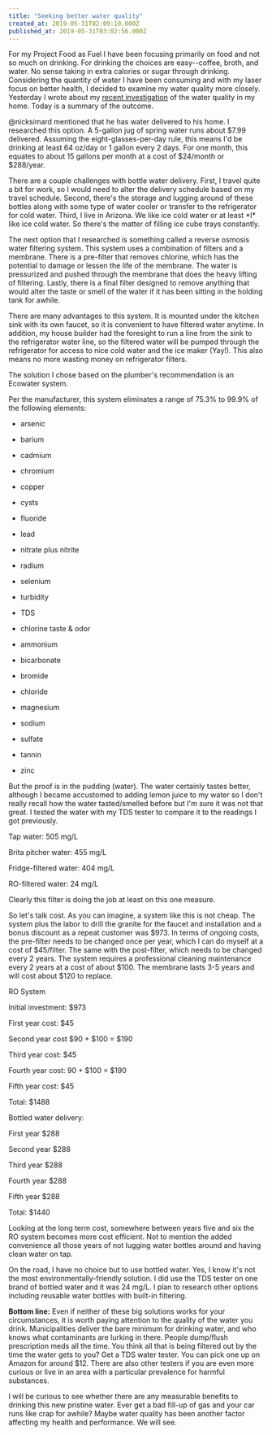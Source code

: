 ```yaml
---
title: "Seeking better water quality"
created_at: 2019-05-31T02:09:10.000Z
published_at: 2019-05-31T03:02:56.000Z
---
```

For my Project Food as Fuel I have been focusing primarily on food and not so much on drinking. For drinking the choices are easy--coffee, broth, and water. No sense taking in extra calories or sugar through drinking. Considering the quantity of water I have been consuming and with my laser focus on better health, I decided to examine my water quality more closely. Yesterday I wrote about my [recent investigation](https://200wordsaday.com/words/convenience-usually-has-a-cost-187985cee994f19e4e) of the water quality in my home. Today is a summary of the outcome.

@nicksimard mentioned that he has water delivered to his home. I researched this option. A 5-gallon jug of spring water runs about $7.99 delivered. Assuming the eight-glasses-per-day rule, this means I'd be drinking at least 64 oz/day or 1 gallon every 2 days. For one month, this equates to about 15 gallons per month at a cost of $24/month or $288/year. 

There are a couple challenges with bottle water delivery. First, I travel quite a bit for work, so I would need to alter the delivery schedule based on my travel schedule. Second, there's the storage and lugging around of these bottles along with some type of water cooler or transfer to the refrigerator for cold water. Third, I live in Arizona. We like ice cold water or at least \*I\* like ice cold water. So there's the matter of filling ice cube trays constantly.

The next option that I researched is something called a reverse osmosis water filtering system. This system uses a combination of filters and a membrane. There is a pre-filter that removes chlorine, which has the potential to damage or lessen the life of the membrane. The water is pressurized and pushed through the membrane that does the heavy lifting of filtering. Lastly, there is a final filter designed to remove anything that would alter the taste or smell of the water if it has been sitting in the holding tank for awhile.

There are many advantages to this system. It is mounted under the kitchen sink with its own faucet, so it is convenient to have filtered water anytime. In addition, my house builder had the foresight to run a line from the sink to the refrigerator water line, so the filtered water will be pumped through the refrigerator for access to nice cold water and the ice maker (Yay!). This also means no more wasting money on refrigerator filters. 

The solution I chose based on the plumber's recommendation is an Ecowater system. 

Per the manufacturer, this system eliminates a range of 75.3% to 99.9% of the following elements:

*   arsenic  
    
*   barium  
    
*   cadmium
*   chromium
*   copper
*   cysts
*   fluoride
*   lead
*   nitrate plus nitrite
*   radium
*   selenium
*   turbidity
*   TDS
*   chlorine taste & odor
*   ammonium
*   bicarbonate
*   bromide
*   chloride
*   magnesium
*   sodium
*   sulfate
*   tannin
*   zinc

But the proof is in the pudding (water). The water certainly tastes better, although I became accustomed to adding lemon juice to my water so I don't really recall how the water tasted/smelled before but I'm sure it was not that great. I tested the water with my TDS tester to compare it to the readings I got previously. 

Tap water: 505 mg/L

Brita pitcher water: 455 mg/L

Fridge-filtered water: 404 mg/L

RO-filtered water: 24 mg/L

Clearly this filter is doing the job at least on this one measure. 

So let's talk cost. As you can imagine, a system like this is not cheap. The system plus the labor to drill the granite for the faucet and installation and a bonus discount as a repeat customer was $973. In terms of ongoing costs, the pre-filter needs to be changed once per year, which I can do myself at a cost of $45/filter. The same with the post-filter, which needs to be changed every 2 years. The system requires a professional cleaning maintenance every 2 years at a cost of about $100. The membrane lasts 3-5 years and will cost about $120 to replace. 

RO System

Initial investment: $973

First year cost: $45

Second year cost $90 + $100 = $190

Third year cost: $45

Fourth year cost: 90 + $100 = $190

Fifth year cost: $45

Total: $1488

Bottled water delivery:

First year $288

Second year $288

Third year $288

Fourth year $288

Fifth year $288

Total: $1440

Looking at the long term cost, somewhere between years five and six the RO system becomes more cost efficient. Not to mention the added convenience all those years of not lugging water bottles around and having clean water on tap.

On the road, I have no choice but to use bottled water. Yes, I know it's not the most environmentally-friendly solution. I did use the TDS tester on one brand of bottled water and it was 24 mg/L. I plan to research other options including reusable water bottles with built-in filtering.

**Bottom line:** Even if neither of these big solutions works for your circumstances, it is worth paying attention to the quality of the water you drink. Municipalities deliver the bare minimum for drinking water, and who knows what contaminants are lurking in there. People dump/flush prescription meds all the time. You think all that is being filtered out by the time the water gets to you? Get a TDS water tester. You can pick one up on Amazon for around $12. There are also other testers if you are even more curious or live in an area with a particular prevalence for harmful substances. 

I will be curious to see whether there are any measurable benefits to drinking this new pristine water. Ever get a bad fill-up of gas and your car runs like crap for awhile? Maybe water quality has been another factor affecting my health and performance. We will see.
